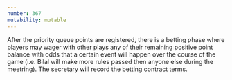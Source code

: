 ```yaml
---
number: 367
mutability: mutable
---
```


After the priority queue points are registered, there is a betting phase where players may wager with other plays 
any of their remaining positive point balance with odds that a certain event will happen over the course of the game (i.e. Bilal will make
more rules passed then anyone else during the meetring). The secretary will record the betting contract terms.
